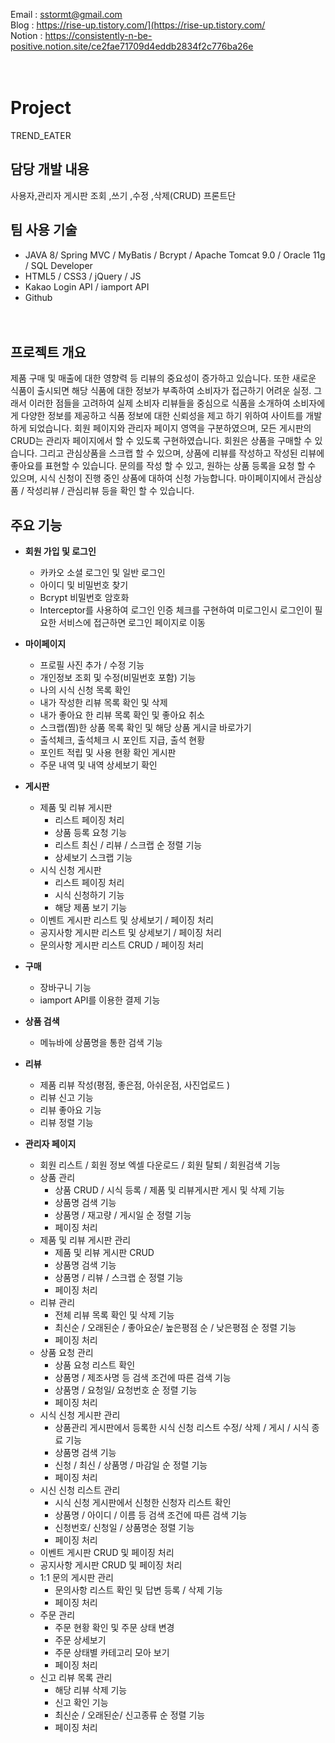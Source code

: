 
Email : sstormt@gmail.com  
Blog : https://rise-up.tistory.com/](https://rise-up.tistory.com/  
Notion : https://consistently-n-be-positive.notion.site/ce2fae71709d4eddb2834f2c776ba26e  
  
  
  
　    
# Project
TREND_EATER    




## 담당 개발 내용

사용자,관리자 게시판 
조회 ,쓰기 ,수정 ,삭제(CRUD)
프론트단



## 팀 사용 기술

- JAVA 8/ Spring MVC / MyBatis / Bcrypt / Apache Tomcat 9.0 / Oracle 11g / SQL Developer
- HTML5 / CSS3 / jQuery / JS
- Kakao Login API / iamport API
- Github

　  
## 프로젝트 개요
제품 구매 및 매출에 대한 영향력 등 리뷰의 중요성이 증가하고 있습니다. 
또한 새로운 식품이 출시되면 해당 식품에 대한 정보가 부족하여 소비자가 접근하기 어려운 실정.
그래서 이러한 점들을 고려하여 실제 소비자 리뷰들을 중심으로 식품을 소개하여 소비자에게 다양한 정보를 제공하고 식품 정보에 대한 신뢰성을 제고 하기 위하여 사이트를 개발하게 되었습니다.
회원 페이지와 관리자 페이지 영역을 구분하였으며, 모든 게시판의 CRUD는 관리자 페이지에서 할 수 있도록 구현하였습니다.
회원은 상품을 구매할 수 있습니다. 그리고 관심상품을 스크랩 할 수 있으며, 상품에 리뷰를 작성하고  작성된 리뷰에 좋아요를 표현할 수 있습니다. 문의를 작성 할 수 있고, 원하는 상품 등록을 요청 할 수 있으며, 시식 신청이 진행 중인 상품에 대하여 신청 가능합니다.
마이페이지에서 관심상품 / 작성리뷰 / 관심리뷰 등을 확인 할 수 있습니다.
  
  
  
## 주요 기능

- **회원 가입 및 로그인**
    - 카카오 소셜 로그인 및 일반 로그인
    - 아이디 및 비밀번호 찾기
    - Bcrypt 비밀번호 암호화
    - Interceptor를 사용하여 로그인 인증 체크를 구현하여 미로그인시 로그인이 필요한 서비스에 접근하면 로그인 페이지로 이동

- **마이페이지**
    - 프로필 사진 추가 / 수정 기능
    - 개인정보 조회 및 수정(비밀번호 포함) 기능
    - 나의 시식 신청 목록 확인
    - 내가 작성한 리뷰 목록 확인 및 삭제
    - 내가 좋아요 한 리뷰 목록 확인 및 좋아요 취소
    - 스크랩(찜)한 상품 목록 확인 및 해당 상품 게시글 바로가기
    - 출석체크, 출석체크 시 포인트 지급, 출석 현황
    - 포인트 적립 및 사용 현황 확인 게시판
    - 주문 내역 및 내역 상세보기 확인

- **게시판**
    - 제품 및 리뷰 게시판
        - 리스트 페이징 처리
        - 상품 등록 요청 기능
        - 리스트 최신 / 리뷰 / 스크랩 순 정렬 기능
        - 상세보기 스크랩 기능
    - 시식 신청 게시판
        - 리스트 페이징 처리
        - 시식 신청하기 기능
        - 해당 제품 보기 기능
    - 이벤트 게시판 리스트 및 상세보기 / 페이징 처리
    - 공지사항 게시판 리스트 및 상세보기 / 페이징 처리
    - 문의사항 게시판 리스트 CRUD / 페이징 처리

- **구매**
    - 장바구니 기능
    - iamport API를 이용한 결제 기능

- **상품 검색**
    - 메뉴바에 상품명을 통한 검색 기능

- **리뷰**
    - 제품 리뷰 작성(평점, 좋은점, 아쉬운점, 사진업로드 )
    - 리뷰 신고 기능
    - 리뷰 좋아요 기능
    - 리뷰 정렬 기능

- **관리자 페이지**
    - 회원 리스트 / 회원 정보 엑셀 다운로드 / 회원 탈퇴 / 회원검색 기능
    - 상품 관리
        - 상품 CRUD / 시식 등록  / 제품 및 리뷰게시판 게시 및 삭제 기능
        - 상품명 검색 기능
        - 상품명 / 재고량 / 게시일 순 정렬 기능
        - 페이징 처리
    - 제품 및 리뷰 게시판 관리
        - 제품 및 리뷰 게시판 CRUD
        - 상품명 검색 기능
        - 상품명 / 리뷰 / 스크랩 순 정렬 기능
        - 페이징 처리
    - 리뷰 관리
        - 전체 리뷰 목록 확인 및 삭제 기능
        - 최신순 / 오래된순 / 좋아요순/ 높은평점 순 / 낮은평점 순 정렬 기능
        - 페이징 처리
    - 상품 요청 관리
        - 상품 요청 리스트 확인
        - 상품명 / 제조사명 등 검색 조건에 따른 검색 기능
        - 상품명 / 요청일/ 요청번호 순 정렬 기능
        - 페이징 처리
    - 시식 신청 게시판 관리
        - 상품관리 게시판에서 등록한 시식 신청 리스트 수정/ 삭제 / 게시 / 시식 종료 기능
        - 상품명 검색 기능
        - 신청 / 최신 / 상품명 / 마감일 순 정렬 기능
        - 페이징 처리
    - 시신 신청 리스트 관리
        - 시식 신청 게시판에서 신청한 신청자 리스트 확인
        - 상품명 / 아이디 / 이름 등 검색 조건에 따른 검색 기능
        - 신청번호/ 신청일 / 상품명순 정렬 기능
        - 페이징 처리
    - 이벤트 게시판  CRUD 및 페이징 처리
    - 공지사항 게시판 CRUD 및 페이징 처리
    - 1:1 문의 게시판 관리
        - 문의사항 리스트 확인 및 답변 등록 / 삭제 기능
        - 페이징 처리
    - 주문 관리
        - 주문 현황 확인 및 주문 상태 변경
        - 주문 상세보기
        - 주문 상태별 카테고리 모아 보기
        - 페이징 처리
    - 신고 리뷰 목록 관리
        - 해당 리뷰 삭제 기능
        - 신고 확인 기능
        - 최신순 / 오래된순/ 신고종류 순 정렬 기능
        - 페이징 처리




